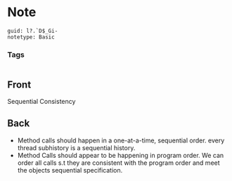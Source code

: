 # Note
```
guid: l?.`D$_Gi-
notetype: Basic
```

### Tags
```
```

## Front
Sequential Consistency

## Back
- Method calls should happen in a one-at-a-time, sequential order. every thread subhistory is a sequential history.
- Method Calls should appear to be happening in program order. We can order all calls s.t they are consistent with the program order and meet the objects sequential specification.
